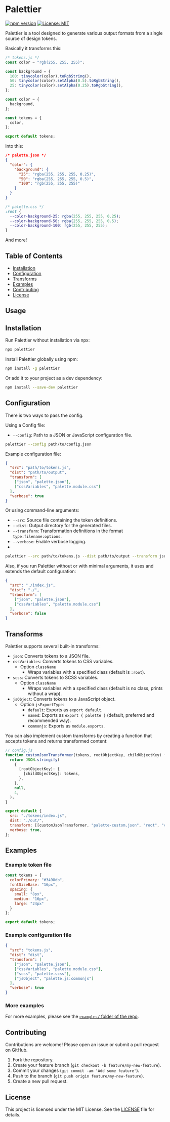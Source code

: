 # Palettier

[![npm version](https://badge.fury.io/js/palettier.svg)](https://badge.fury.io/js/palettier)
[![License: MIT](https://img.shields.io/badge/License-MIT-yellow.svg)](https://opensource.org/licenses/MIT)

Palettier is a tool designed to generate various output formats from a single source of design tokens.

Basically it transforms this:
```js
/* tokens.js */
const color = "rgb(255, 255, 255)";

const background = {
  100: tinycolor(color).toRgbString(),
  50: tinycolor(color).setAlpha(0.5).toRgbString(),
  25: tinycolor(color).setAlpha(0.25).toRgbString(),
};

const color = {
  background,
};

const tokens = {
  color,
};

export default tokens;
```

Into this:
```json
/* palette.json */
{
  "color": {
    "background": {
      "25": "rgba(255, 255, 255, 0.25)",
      "50": "rgba(255, 255, 255, 0.5)",
      "100": "rgb(255, 255, 255)"
    }
  }
}
```
```css
/* palette.css */
:root {
  --color-background-25: rgba(255, 255, 255, 0.25);
  --color-background-50: rgba(255, 255, 255, 0.5);
  --color-background-100: rgb(255, 255, 255);
}
```

And more!

## Table of Contents

- [Installation](#installation)
- [Configuration](#configuration)
- [Transforms](#transforms)
- [Examples](#examples)
- [Contributing](#contributing)
- [License](#license)

## Usage

## Installation

Run Palettier without installation via npx:

```sh
npx palettier
```

Install Palettier globally using npm:

```sh
npm install -g palettier
```

Or add it to your project as a dev dependency:

```sh
npm install --save-dev palettier
```

## Configuration

There is two ways to pass the config.

Using a Config file:
- `--config`: Path to a JSON or JavaScript configuration file.

```sh
palettier --config path/to/config.json
```

Example configuration file:
```json
{
  "src": "path/to/tokens.js",
  "dist": "path/to/output",
  "transform": [
    ["json", "palette.json"],
    ["cssVariables", "palette.module.css"]
  ],
  "verbose": true
}
```

Or using command-line arguments:
- `--src`: Source file containing the token definitions.
- `--dist`: Output directory for the generated files.
- `--transform`: Transformation definitions in the format `type:filename:options`.
- `--verbose`: Enable verbose logging.
- 
```sh
palettier --src path/to/tokens.js --dist path/to/output --transform json:palette.json --transform cssVariables:palette.module.css --verbose
```

Also, if you run Palettier without or with minimal arguments, it uses and extends the default configuration:

```json
{
  "src": "./index.js",
  "dist": "./",
  "transform": [
    ["json", "palette.json"],
    ["cssVariables", "palette.module.css"]
  ],
  "verbose": false
}
```

## Transforms

Palettier supports several built-in transforms:

- `json`: Converts tokens to a JSON file.
- `cssVariables`: Converts tokens to CSS variables.
  - Option `className`
    - Wraps variables with a specified class (default is `:root`).
- `scss`: Converts tokens to SCSS variables.
  - Option `className`
    - Wraps variables with a specified class (default is no class, prints without a wrap).
- `jsObject`: Converts tokens to a JavaScript object.
  - Option `jsExportType`:
    - `default`: Exports as `export default`.
    - `named`: Exports as `export { palette }` (default, preferred and recommended way).
    - `commonjs`: Exports as `module.exports`.

You can also implement custom transforms by creating a function that accepts tokens and returns transformed content:
```js
// config.js
function customJsonTransformer(tokens, rootObjectKey, childObjectKey) {
  return JSON.stringify(
    {
      [rootObjectKey]: {
        [childObjectKey]: tokens,
      },
    },
    null,
    4,
  );
}

export default {
  src: "./tokens/index.js",
  dist: "./out/",
  transform: [[customJsonTransformer, "palette-custom.json", "root", "child"]],
  verbose: true,
};
```

## Examples

### Example token file

```js
const tokens = {
  colorPrimary: "#3498db",
  fontSizeBase: "16px",
  spacing: {
    small: "8px",
    medium: "16px",
    large: "24px"
  }
};

export default tokens;
```

### Example configuration file

```json
{
  "src": "tokens.js",
  "dist": "dist",
  "transform": [
    ["json", "palette.json"],
    ["cssVariables", "palette.module.css"],
    ["scss", "palette.scss"],
    ["jsObject", "palette.js:commonjs"]
  ],
  "verbose": true
}
```

### More examples

For more examples, please see the [`examples/` folder of the repo](examples).

## Contributing

Contributions are welcome! Please open an issue or submit a pull request on GitHub.

1. Fork the repository.
2. Create your feature branch (`git checkout -b feature/my-new-feature`).
3. Commit your changes (`git commit -am 'Add some feature'`).
4. Push to the branch (`git push origin feature/my-new-feature`).
5. Create a new pull request.

## License

This project is licensed under the MIT License. See the [LICENSE](LICENSE) file for details.